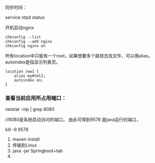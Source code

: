 

同步时间：

service ntpd status

开机启动nginx

```
chkconfig --list
chkconfig --add nginx
chkconfig nginx on
```



所有location中只能有一个root，如果想要多个路径去找文件，可以用alias。autoindex是指显示列表页。

```
location /ww1 {
	alias myHtml2;
	autoindex on;
}
```

### 查看当前应用所占用端口：

netstat  -nlp | grep 8080

//8080是系统启动访问的端口， 由此可得到9578 是java运行的端口，



kill -9 9578





1. maven install
2. 传输到Linux
3. java -jar Springboot+tab
4. 















